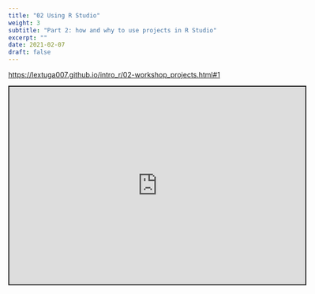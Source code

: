 ```yaml
---
title: "02 Using R Studio"
weight: 3
subtitle: "Part 2: how and why to use projects in R Studio"
excerpt: ""
date: 2021-02-07
draft: false
---
```


https://lextuga007.github.io/intro_r/02-workshop_projects.html#1

<iframe src="https://lextuga007.github.io/intro_r/02-workshop_projects.html#1" width="600" height="400" style="border:2px solid currentColor;" loading="lazy" allowfullscreen></iframe> <script>fitvids('.shareagain', {players: 'iframe'});</script>

